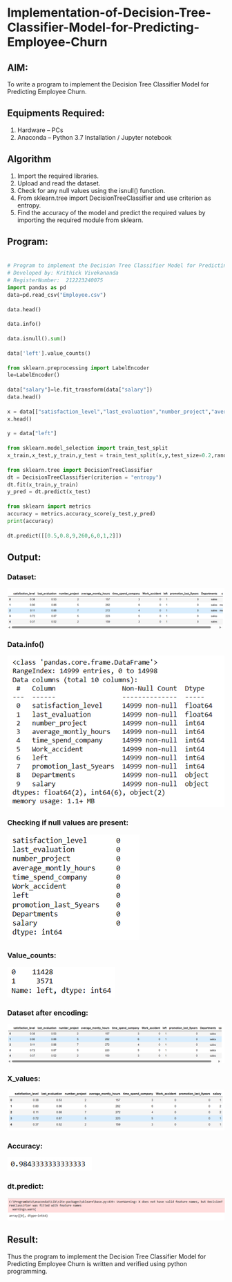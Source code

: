 # Implementation-of-Decision-Tree-Classifier-Model-for-Predicting-Employee-Churn

## AIM:
To write a program to implement the Decision Tree Classifier Model for Predicting Employee Churn.

## Equipments Required:
1. Hardware – PCs
2. Anaconda – Python 3.7 Installation / Jupyter notebook

## Algorithm
1. Import the required libraries.
2. Upload and read the dataset.
3. Check for any null values using the isnull() function.
4. From sklearn.tree import DecisionTreeClassifier and use criterion as entropy.
5. Find the accuracy of the model and predict the required values by importing the required module from sklearn.

## Program:
```python

# Program to implement the Decision Tree Classifier Model for Predicting Employee Churn.
# Developed by: Krithick Vivekananda
# RegisterNumber:  212223240075
import pandas as pd
data=pd.read_csv("Employee.csv")

data.head()

data.info()

data.isnull().sum()

data['left'].value_counts()

from sklearn.preprocessing import LabelEncoder
le=LabelEncoder()

data["salary"]=le.fit_transform(data["salary"])
data.head()

x = data[["satisfaction_level","last_evaluation","number_project","average_montly_hours","time_spend_company","Work_accident","promotion_last_5years","salary"]]
x.head()

y = data["left"]

from sklearn.model_selection import train_test_split
x_train,x_test,y_train,y_test = train_test_split(x,y,test_size=0.2,random_state=100)

from sklearn.tree import DecisionTreeClassifier
dt = DecisionTreeClassifier(criterion = "entropy")
dt.fit(x_train,y_train)
y_pred = dt.predict(x_test)

from sklearn import metrics
accuracy = metrics.accuracy_score(y_test,y_pred)
print(accuracy)

dt.predict([[0.5,0.8,9,260,6,0,1,2]])

```

## Output:
### Dataset:
![alt text](318506137-8a055be6-9fb2-4c5f-a373-46722c6b07b7.png)
### Data.info()
![alt text](318506304-06002716-d302-4710-b6a4-3975cec7473b.png)
### Checking if null values are present:
![alt text](318506457-900fa2e9-72d0-47cd-a348-82f20420a7dd.png)
### Value_counts:
![alt text](318506563-3c241b96-51a7-4649-95a3-7d6070f24933.png)
### Dataset after encoding:
![alt text](318506705-62326632-3a96-43e4-8147-2b428e67470a.png)
### X_values:
![alt text](318506851-1ed10b6f-2283-4fcd-a747-2a70e55d7463.png)
### Accuracy:
![alt text](318506936-8a8668e6-5c17-4f10-9f29-bd3b2d80a926.png)
### dt.predict:
![alt text](318507231-7447bc4a-b766-4d43-8b56-4a4e914a5f35.png)

## Result:
Thus the program to implement the  Decision Tree Classifier Model for Predicting Employee Churn is written and verified using python programming.
